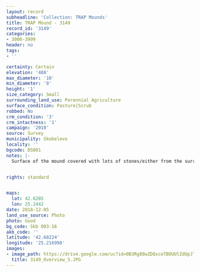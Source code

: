 ```yaml
---
layout: record
subheadline: 'Collection: TRAP Mounds'
title: TRAP Mound - 3149
record_id: '3149'
categories:
- 3000-3999
header: no
tags:
- ''

certainty: Certain
elevation: '488'
max_diameter: '10'
min_diameter: '8'
height: '1'
size_category: Small
surrounding_land_use: Perennial Agriculture
surface_condition: Pasture|Scrub
robbed: No
crm_condition: '3'
crm_intactness: '1'
campaign: '2010'
source: Survey
municipality: Skobelevo
locality: ''
bgcode: DS001
notes: |-
  Surface of the mound covered with lots of stones/either from the surrounding pasture or from the mound.


rights: standard


maps:
  lat: 42.6285
  lon: 25.2442
date: 2018-12-05
land_use_source: Photo
photo: Good
bg_code: Skb 003-16
akb_code: ''
latitude: '42.68224'
longitude: '25.216998'
images:
- image_path: https://drive.google.com/uc?id=0B3Rg88wZDQsceTBOUUlZdUpJTUk
  title: 3149_Overview_S.JPG
---
```

